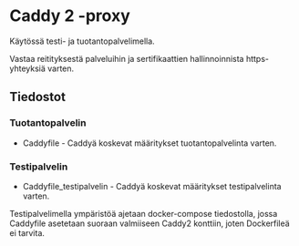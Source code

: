 # Caddy 2 -proxy

Käytössä testi- ja tuotantopalvelimella.

Vastaa reitityksestä palveluihin ja sertifikaattien hallinnoinnista https-yhteyksiä varten.

## Tiedostot

### Tuotantopalvelin

- Caddyfile - Caddyä koskevat määritykset tuotantopalvelinta varten.

### Testipalvelin

- Caddyfile_testipalvelin - Caddyä koskevat määritykset testipalvelinta varten.

Testipalvelimella ympäristöä ajetaan docker-compose tiedostolla, jossa Caddyfile asetetaan suoraan valmiiseen Caddy2 konttiin, joten Dockerfileä ei tarvita.
